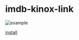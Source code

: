 # imdb-kinox-link

![example](https://i.imgur.com/TA9QK8J.jpg)

[install](moz-extension://github.com/fire-hawk-86/imdb-kinox-link/raw/master/imdb-kinox-link.user.js)
